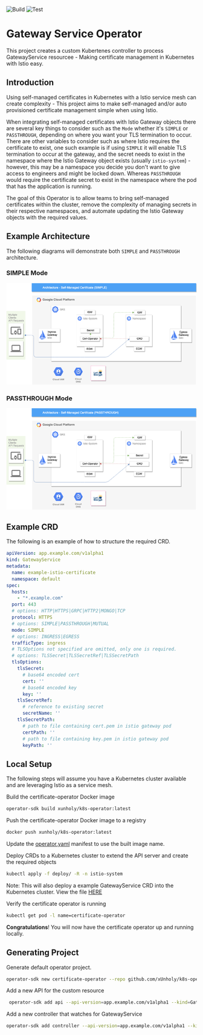 ![Build](https://github.com/xUnholy/k8s-istio-certificate-operator/workflows/Build%20And%20Push/badge.svg)
![Test](https://github.com/xUnholy/k8s-istio-certificate-operator/workflows/Unit%20Test/badge.svg)

# Gateway Service Operator

This project creates a custom Kubertenes controller to process GatewayService resourcee - Making certificate management in Kubernetes with Istio easy.

## Introduction

Using self-managed certificates in Kubernetes with a Istio service mesh can create complexity - This project aims to make self-managed and/or auto provisioned certificate management simple when using Istio.

When integrating self-managed certificates with Istio Gateway objects there are several key things to consider such as the `Mode` whether it's `SIMPLE` or `PASSTHROUGH`, depending on where you want your TLS termination to occur. There are other variables to consider such as where Istio requires the certificate to exist, one such example is if using `SIMPLE` it will enable TLS termination to occur at the gateway, and the secret needs to exist in the namespace where the Istio Gateway object exists (usually `istio-system`) - however, this may be a namespace you decide you don't want to give access to engineers and might be locked down. Whereas `PASSTHROUGH` would require the certificate secret to exist in the namespace where the pod that has the application is running.

The goal of this Operator is to allow teams to bring self-managed certificates within the cluster, remove the complexity of managing secrets in their respective namespaces, and automate updating the Istio Gateway objects with the required values.

## Example Architecture

The following diagrams will demonstrate both `SIMPLE` and `PASSTHROUGH` architecture.

### SIMPLE Mode

<img src="./docs/images/architecture-simple.png"/>

### PASSTHROUGH Mode

<img src="./docs/images/architecture-passthrough.png"/>

## Example CRD

The following is an example of how to structure the required CRD.

```yaml
apiVersion: app.example.com/v1alpha1
kind: GatewayService
metadata:
  name: example-istio-certificate
  namespace: default
spec:
  hosts:
    - "*.example.com"
  port: 443
  # options: HTTP|HTTPS|GRPC|HTTP2|MONGO|TCP
  protocol: HTTPS
  # options: SIMPLE|PASSTHROUGH|MUTUAL
  mode: SIMPLE
  # options: INGRESS|EGRESS
  trafficType: ingress
  # TLSOptions not specified are omitted, only one is required.
  # options: TLSSecret|TLSSecretRef|TLSSecretPath
  tlsOptions:
    tlsSecret:
      # base64 encoded cert
      cert: ''
      # base64 encoded key
      key: ''
    tlsSecretRef:
      # reference to existing secret
      secretName: ''
    tlsSecretPath:
      # path to file containing cert.pem in istio gateway pod
      certPath: ''
      # path to file containing key.pem in istio gateway pod
      keyPath: ''
```

## Local Setup

The following steps will assume you have a Kubernetes cluster available and are leveraging Istio as a service mesh.

Build the certificate-operator Docker image

```bash
operator-sdk build xunholy/k8s-operator:latest
```

Push the certificate-operator Docker image to a registry

```bash
docker push xunholy/k8s-operator:latest
```

Update the [operator.yaml](gatewayservice-operator/deploy/operator.yaml) manifest to use the built image name.

Deploy CRDs to a Kubernetes cluster to extend the API server and create the required objects

```bash
kubectl apply -f deploy/ -R -n istio-system
```

Note: This will also deploy a example GatewayService CRD into the Kubernetes cluster. View the file [HERE](gatewayservice-operator/deploy/crds/app_v1alpha1_gatewayservice_cr.yaml)

Verify the certificate operator is running

```bash
kubectl get pod -l name=certificate-operator
```

**Congratulations**! You will now have the certificate operator up and running locally.

## Generating Project

Generate default operator project.

```bash
operator-sdk new certificate-operator --repo github.com/xUnholy/k8s-operator
```

Add a new API for the custom resource

```bash
 operator-sdk add api --api-version=app.example.com/v1alpha1 --kind=GatewayService
```

Add a new controller that watches for GatewayService

```bash
operator-sdk add controller --api-version=app.example.com/v1alpha1 --kind=GatewayService
```
